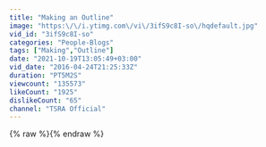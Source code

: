 ```yaml
---
title: "Making an Outline"
image: "https:\/\/i.ytimg.com\/vi\/3ifS9c8I-so\/hqdefault.jpg"
vid_id: "3ifS9c8I-so"
categories: "People-Blogs"
tags: ["Making","Outline"]
date: "2021-10-19T13:05:49+03:00"
vid_date: "2016-04-24T21:25:33Z"
duration: "PT5M2S"
viewcount: "135573"
likeCount: "1925"
dislikeCount: "65"
channel: "TSRA Official"
---
```

{% raw %}{% endraw %}
